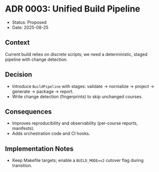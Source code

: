 # ADR 0003: Unified Build Pipeline

- Status: Proposed
- Date: 2025-08-25

## Context
Current build relies on discrete scripts; we need a deterministic, staged pipeline with change detection.

## Decision
- Introduce `BuildPipeline` with stages: validate → normalize → project → generate → package → report.
- Write change detection (fingerprints) to skip unchanged courses.

## Consequences
- Improves reproducibility and observability (per-course reports, manifests).
- Adds orchestration code and CI hooks.

## Implementation Notes
- Keep Makefile targets; enable a `BUILD_MODE=v2` cutover flag during transition.

